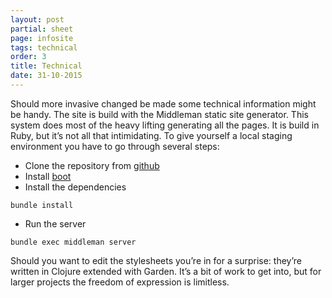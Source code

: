 ```yaml
---
layout: post
partial: sheet
page: infosite
tags: technical
order: 3
title: Technical
date: 31-10-2015
---
```

Should more invasive changed be made some technical information might be handy. The site is build with the Middleman static site generator. This system does most of the heavy lifting generating all the pages. It is build in Ruby, but it’s not all that intimidating. To give yourself a local staging environment you have to go through several steps:

- Clone the repository from [github](https://github.com/OffCourse/offcourse-documentation)
- Install [boot](https://github.com/boot-clj/boot#install)
- Install the dependencies

```bundle install```

- Run the server

```bundle exec middleman server```

Should you want to edit the stylesheets you’re in for a surprise: they’re written in Clojure extended with Garden. It’s a bit of work to get into, but for larger projects the freedom of expression is limitless.